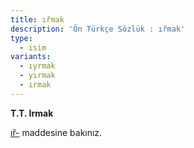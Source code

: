 ```yaml
---
title: ıřmak
description: 'Ön Türkçe Sözlük : ıřmak'
type:
  - isim
variants:
  - ıyrmak
  - yırmak
  - ırmak
---
```

**T.T. Irmak**

[ıř-](/pt/ıř-) maddesine bakınız.
